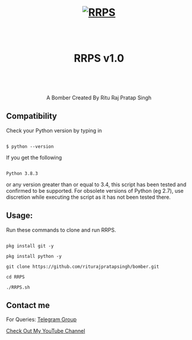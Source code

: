 <h1 align="center">

  <br>

  <a href="https://github.com/riturajpratapsingh/bomber"><img src="https://i.ibb.co/F4HBKqm/RRPS.png" alt="RRPS"></a>

  <br>

  RRPS v1.0

  <br>

</h1>

<p align="center">A Bomber Created By Ritu Raj Pratap Singh</p>

## Compatibility

Check your Python version by typing in

```shell script

$ python --version

```

If you get the following

```shell script

Python 3.8.3

```

or any version greater than or equal to 3.4, this script has been tested and confirmed to be supported. For obsolete versions of Python (eg 2.7), use discretion while executing the script as it has not been tested there.

## Usage:

Run these commands to clone and run RRPS.

```shell script

pkg install git -y 

pkg install python -y 

git clone https://github.com/riturajpratapsingh/bomber.git

cd RRPS

./RRPS.sh

```

## Contact me  

For Queries: [Telegram Group](https://t.me/RRPSChat)  

[Check Out My YouTube Channel](https://www.youtube.com/c/SpeedXTech)

